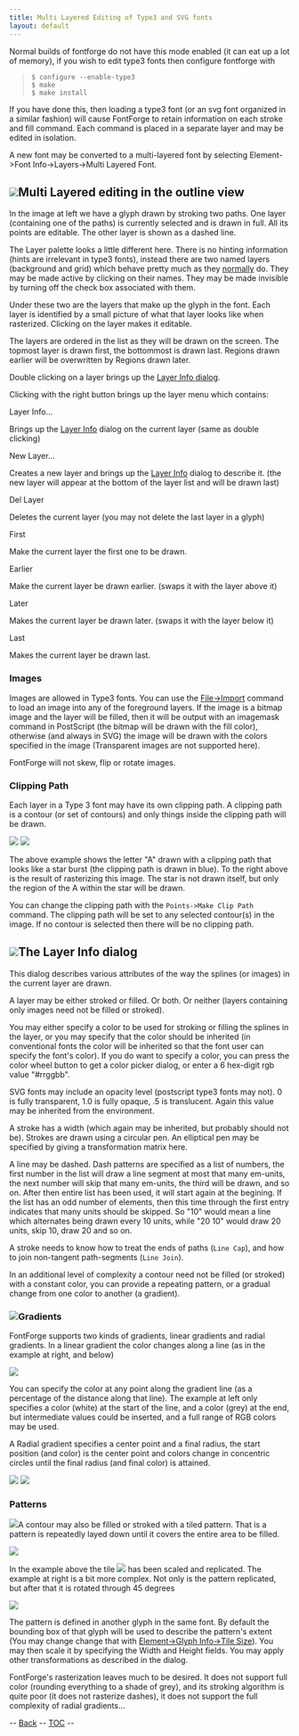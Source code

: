```yaml
---
title: Multi Layered Editing of Type3 and SVG fonts
layout: default
---
```


Normal builds of fontforge do not have this mode enabled (it can eat up
a lot of memory), if you wish to edit type3 fonts then configure
fontforge with

>     $ configure --enable-type3
>     $ make
>     $ make install

If you have done this, then loading a type3 font (or an svg font
organized in a similar fashion) will cause FontForge to retain
information on each stroke and fill command. Each command is placed in a
separate layer and may be edited in isolation.

A new font may be converted to a multi-layered font by selecting
Element-\>Font Info-\>Layers-\>Multi Layered Font.

![](img/charview-multilayer.png)Multi Layered editing in the outline view
---------------------------------------------------------------------

In the image at left we have a glyph drawn by stroking two paths. One
layer (containing one of the paths) is currently selected and is drawn
in full. All its points are editable. The other layer is shown as a
dashed line.

The Layer palette looks a little different here. There is no hinting
information (hints are irrelevant in type3 fonts), instead there are two
named layers (background and grid) which behave pretty much as they
[normally](charview.html) do. They may be made active by clicking on
their names. They may be made invisible by turning off the check box
associated with them.

Under these two are the layers that make up the glyph in the font. Each
layer is identified by a small picture of what that layer looks like
when rasterized. Clicking on the layer makes it editable.

The layers are ordered in the list as they will be drawn on the screen.
The topmost layer is drawn first, the bottommost is drawn last. Regions
drawn earlier will be overwritten by Regions drawn later.

Double clicking on a layer brings up the [Layer Info dialog](#Layer).

Clicking with the right button brings up the layer menu which contains:

Layer Info...

Brings up the [Layer Info](multilayer.html#Layer) dialog on the current
layer (same as double clicking)

New Layer...

Creates a new layer and brings up the [Layer
Info](multilayer.html#Layer) dialog to describe it. (the new layer will
appear at the bottom of the layer list and will be drawn last)

Del Layer

Deletes the current layer (you may not delete the last layer in a glyph)

First

Make the current layer the first one to be drawn.

Earlier

Make the current layer be drawn earlier. (swaps it with the layer above
it)

Later

Makes the current layer be drawn later. (swaps it with the layer below
it)

Last

Makes the current layer be drawn last.

### Images

Images are allowed in Type3 fonts. You can use the
[File-\>Import](filemenu.html#Import) command to load an image into any
of the foreground layers. If the image is a bitmap image and the layer
will be filled, then it will be output with an imagemask command in
PostScript (the bitmap will be drawn with the fill color), otherwise
(and always in SVG) the image will be drawn with the colors specified in
the image (Transparent images are not supported here).

FontForge will not skew, flip or rotate images.

### Clipping Path

Each layer in a Type 3 font may have its own clipping path. A clipping
path is a contour (or set of contours) and only things inside the
clipping path will be drawn.

![](img/ClippedA.png) ![](img/ClippedARaster.png)

The above example shows the letter "A" drawn with a clipping path that
looks like a star burst (the clipping path is drawn in blue). To the
right above is the result of rasterizing this image. The star is not
drawn itself, but only the region of the A within the star will be
drawn.

You can change the clipping path with the `Points->Make Clip Path`
command. The clipping path will be set to any selected contour(s) in the
image. If no contour is selected then there will be no clipping path.

![](img/layerdlg.png)The Layer Info dialog
--------------------------------------

This dialog describes various attributes of the way the splines (or
images) in the current layer are drawn.

A layer may be either stroked or filled. Or both. Or neither (layers
containing only images need not be filled or stroked).

You may either specify a color to be used for stroking or filling the
splines in the layer, or you may specify that the color should be
inherited (in conventional fonts the color will be inherited so that the
font user can specify the font's color). If you do want to specify a
color, you can press the color wheel button to get a color picker
dialog, or enter a 6 hex-digit rgb value "\#rrggbb".

SVG fonts may include an opacity level (postscript type3 fonts may not).
0 is fully transparent, 1.0 is fully opaque, .5 is translucent. Again
this value may be inherited from the environment.

A stroke has a width (which again may be inherited, but probably should
not be). Strokes are drawn using a circular pen. An elliptical pen may
be specified by giving a transformation matrix here.

A line may be dashed. Dash patterns are specified as a list of numbers,
the first number in the list will draw a line segment at most that many
em-units, the next number will skip that many em-units, the third will
be drawn, and so on. After then entire list has been used, it will start
again at the begining. If the list has an odd number of elements, then
this time through the first entry indicates that many units should be
skipped. So "10" would mean a line which alternates being drawn every 10
units, while "20 10" would draw 20 units, skip 10, draw 20 and so on.

A stroke needs to know how to treat the ends of paths (`Line Cap`), and
how to join non-tangent path-segments (`Line Join`).

In an additional level of complexity a contour need not be filled (or
stroked) with a constant color, you can provide a repeating pattern, or
a gradual change from one color to another (a gradient).

### ![](img/GradientDlg.png)Gradients

FontForge supports two kinds of gradients, linear gradients and radial
gradients. In a linear gradient the color changes along a line (as in
the example at right, and below)

![](img/LinearGradient.png)

You can specify the color at any point along the gradient line (as a
percentage of the distance along that line). The example at left only
specifies a color (white) at the start of the line, and a color (grey)
at the end, but intermediate values could be inserted, and a full range
of RGB colors may be used.

A Radial gradient specifies a center point and a final radius, the start
position (and color) is the center point and colors change in concentric
circles until the final radius (and final color) is attained.

![](img/RadialGradient.png) ![](img/RadialGradientDlg.png)

### Patterns

![](img/TilePatternDlg.png)A contour may also be filled or stroked with a
tiled pattern. That is a pattern is repeatedly layed down until it
covers the entire area to be filled.

![](img/TiledPattern.png)

In the example above the tile ![](img/Tile.png) has been scaled and
replicated. The example at right is a bit more complex. Not only is the
pattern replicated, but after that it is rotated through 45 degrees

![](img/TiledPattern45.png)

The pattern is defined in another glyph in the same font. By default the
bounding box of that glyph will be used to describe the pattern's extent
(You may change change that with [Element-\>Glyph Info-\>Tile
Size](charinfo.html#TileSize)). You may then scale it by specifying the
Width and Height fields. You may apply other transformations as
described in the dialog.

FontForge's rasterization leaves much to be desired. It does not support
full color (rounding everything to a shade of grey), and its stroking
algorithm is quite poor (it does not rasterize dashes), it does not
support the full complexity of radial gradients...

-- [Back](charview.html) -- [TOC](overview.html) --


